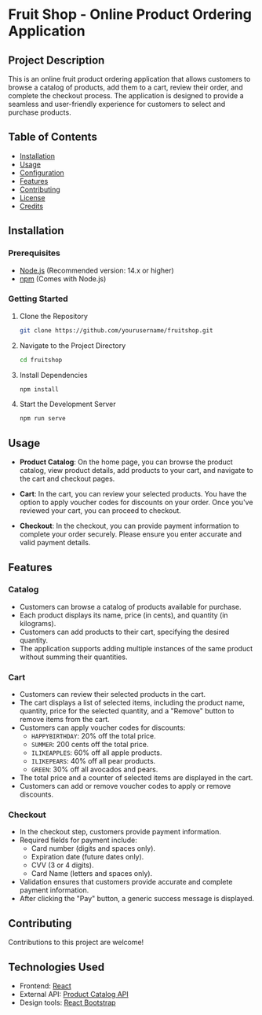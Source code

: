 # Fruit Shop - Online Product Ordering Application

## Project Description

This is an online fruit product ordering application that allows customers to browse a catalog of products, add them to a cart, review their order, and complete the checkout process. 
The application is designed to provide a seamless and user-friendly experience for customers to select and purchase products.

## Table of Contents

- [Installation](#installation)
- [Usage](#usage)
- [Configuration](#configuration)
- [Features](#features)
- [Contributing](#contributing)
- [License](#license)
- [Credits](#credits)

## Installation

### Prerequisites

- [Node.js](https://nodejs.org/) (Recommended version: 14.x or higher)
- [npm](https://www.npmjs.com/) (Comes with Node.js)

### Getting Started

1. Clone the Repository

   ```bash
   git clone https://github.com/yourusername/fruitshop.git

2. Navigate to the Project Directory

   ```bash
   cd fruitshop

3. Install Dependencies

   ```bash
   npm install

4. Start the Development Server

   ```bash
   npm run serve

## Usage

- **Product Catalog**: On the home page, you can browse the product catalog, view product details, add products to your cart, and navigate to the cart and checkout pages.

- **Cart**: In the cart, you can review your selected products. You have the option to apply voucher codes for discounts on your order. Once you've reviewed your cart, you can proceed to checkout.

- **Checkout**: In the checkout, you can provide payment information to complete your order securely. Please ensure you enter accurate and valid payment details.


## Features

### Catalog

- Customers can browse a catalog of products available for purchase.
- Each product displays its name, price (in cents), and quantity (in kilograms).
- Customers can add products to their cart, specifying the desired quantity.
- The application supports adding multiple instances of the same product without summing their quantities.

### Cart

- Customers can review their selected products in the cart.
- The cart displays a list of selected items, including the product name, quantity, price for the selected quantity, and a "Remove" button to remove items from the cart.
- Customers can apply voucher codes for discounts:
  - `HAPPYBIRTHDAY`: 20% off the total price.
  - `SUMMER`: 200 cents off the total price.
  - `ILIKEAPPLES`: 60% off all apple products.
  - `ILIKEPEARS`: 40% off all pear products.
  - `GREEN`: 30% off all avocados and pears.
- The total price and a counter of selected items are displayed in the cart.
- Customers can add or remove voucher codes to apply or remove discounts.

### Checkout

- In the checkout step, customers provide payment information.
- Required fields for payment include:
  - Card number (digits and spaces only).
  - Expiration date (future dates only).
  - CVV (3 or 4 digits).
  - Card Name (letters and spaces only).
- Validation ensures that customers provide accurate and complete payment information.
- After clicking the "Pay" button, a generic success message is displayed.

## Contributing

Contributions to this project are welcome!

## Technologies Used

- Frontend: [React](https://reactjs.org/)
- External API: [Product Catalog API](https://demo0336234.mockable.io/products)
- Design tools: [React Bootstrap](https://react-bootstrap.netlify.app/)

